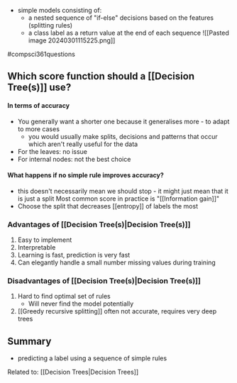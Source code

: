 - simple models consisting of:
	- a nested sequence of "if-else" decisions based on the features (splitting rules)
	- a class label as a return value at the end of each sequence
![[Pasted image 20240301115225.png]]

#compsci361questions 
## Which score function should a [[Decision Tree(s)]] use?
#### In terms of accuracy
- You generally want a shorter one because it generalises more - to adapt to more cases
	- you would usually make splits, decisions and patterns that occur which aren't really useful for the data
- For the leaves: no issue
- For internal nodes: not the best choice
#### What happens if no simple rule improves accuracy?
- this doesn't necessarily mean we should stop - it might just mean that it is just a split
Most common score in practice is "[[Information gain]]"
- Choose the split that decreases [[entropy]] of labels the most
### Advantages of [[Decision Tree(s)|Decision Tree(s)]]
1. Easy to implement
2. Interpretable
3. Learning is fast, prediction is very fast
4. Can elegantly handle a small number missing values during training
### Disadvantages of [[Decision Tree(s)|Decision Tree(s)]]
1. Hard to find optimal set of rules
	- Will never find the model potentially
2. [[Greedy recursive splitting]] often not accurate, requires very deep trees

## Summary
- predicting a label using a sequence of simple rules

Related to: [[Decision Trees|Decision Trees]]